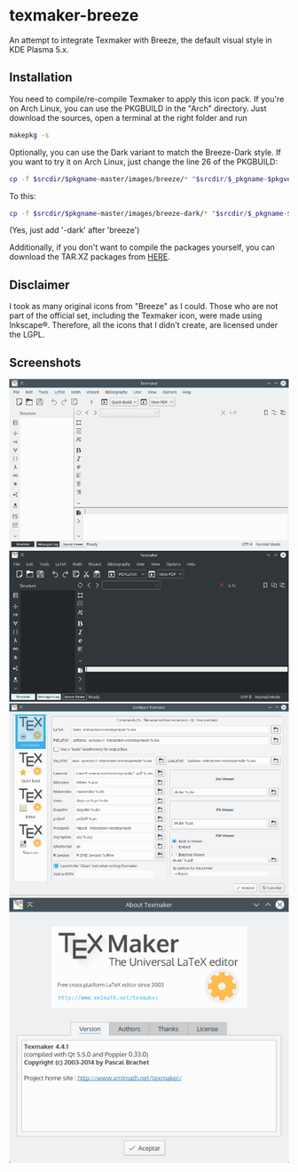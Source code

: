 # texmaker-breeze
 An attempt to integrate Texmaker with Breeze, the default visual style in KDE Plasma 5.x.

## Installation
You need to compile/re-compile Texmaker to apply this icon pack. If you're on Arch Linux, you can use the PKGBUILD in the "Arch" directory. Just download the sources, open a terminal at the right folder and run
```bash
makepkg -s
```
Optionally, you can use the Dark variant to match the Breeze-Dark style. If you want to try it on Arch Linux, just change the line 26 of the PKGBUILD:
```bash
cp -f $srcdir/$pkgname-master/images/breeze/* "$srcdir/$_pkgname-$pkgver/images/"
```
To this:
```bash
cp -f $srcdir/$pkgname-master/images/breeze-dark/* "$srcdir/$_pkgname-$pkgver/images/"
```
(Yes, just add '-dark' after 'breeze')

Additionally, if you don't want to compile the packages yourself, you can download the TAR.XZ packages from [HERE](http://opendesktop.org/content/show.php?content=171234).

## Disclaimer
I took as many original icons from "Breeze" as I could. Those who are not part of the official set, including the Texmaker icon, were made using Inkscape®.
Therefore, all the icons that I didn't create, are licensed under the LGPL.

## Screenshots
![Main Window](screenshots/main.png)
![Dark variant](screenshots/dark.png)
![Configuration Window](screenshots/config.png)
![About](screenshots/about.png)
